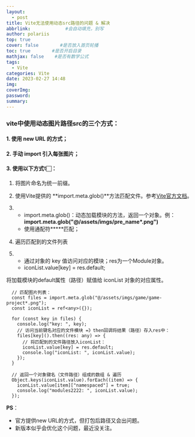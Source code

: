 ```yaml
---
layout:
  - post
title: Vite无法使用动态src路径的问题 & 解决
abbrlink:             #会自动填充，别写
author: polariis
top: true     
cover: false        #是否放入首页轮播
toc: true        #是否开启目录
mathjax: false    #是否有数学公式
tags:
  - Vite
categories: Vite
date: 2023-02-27 14:48
img:
coverImg:
password:
summary:
---
```




### vite中使用动态图片路径src的三个方式：

#### 1. 使用 **new URL** 的方式；

#### **2.** 手动 import 引入每张图片；

#### 3. 使用以下方式👇🏻：

1. 将图片命名为统一前缀。

2. 使用Vite提供的 **import.meta.glob()**方法匹配文件。参考[Vite官方文档](https://vitejs.cn/vite3-cn/guide/features.html#glob-import)。

3. - import.meta.glob()：动态加载模块的方法，返回一个对象。例：**import.meta.glob("@/assets/imgs/pre_name\*.png")**
   - 使用通配符*****匹配；

4. 遍历匹配到的文件列表

5. - 通过对象的 key 值访问对应的模块；res为一个Module对象。
   - iconList.value[key] = res.default;   

将加载模块的default属性（路径）赋值给 iconList 对象的对应属性。



```
  // 匹配图片列表：
  const files = import.meta.glob("@/assets/imgs/game/game-project*.png");
  const iconList = ref<any>({});
  
  for (const key in files) {
    console.log("key: ", key);
    // 访问当前键名对应的文件模块 =》then回调将结果（路径）存入res中：
    files[key]().then((res: any) => {
      // 将匹配到的文件路径放入iconList：
      iconList.value[key] = res.default;
      console.log("iconList: ", iconList.value);
    });
  }
  
  // 返回一个对象键名（文件路径）组成的数组 & 遍历
  Object.keys(iconList.value).forEach((item) => {
    iconList.value[item]["namespaced"] = true;
    console.log("modules2222: ", iconList.value);
  });
```

**PS**：

- 官方提供new URL的方式，但打包后路径又会出问题。
- 新版本似乎会优化这个问题，最近没关注。